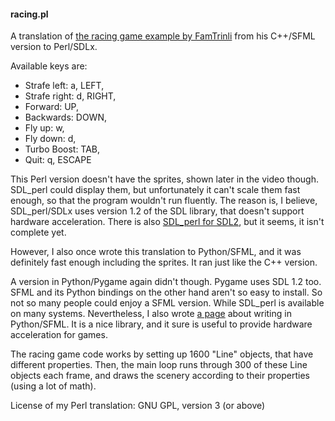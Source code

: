 #### racing.pl

A translation of [the racing game example by FamTrinli](https://www.youtube.com/watch?v=N60lBZDEwJ8) from his C++/SFML version to Perl/SDLx.

Available keys are:

- Strafe left:  a, LEFT,
- Strafe right: d, RIGHT,
- Forward:      UP,
- Backwards:    DOWN,
- Fly up:       w,
- Fly down:     d,
- Turbo Boost:  TAB,
- Quit:         q, ESCAPE

This Perl version doesn't have the sprites, shown later in the video though. SDL_perl could display them, but unfortunately it can't scale them fast enough, so that the program wouldn't run fluently. The reason is, I believe, SDL_perl/SDLx uses version 1.2 of the SDL library, that doesn't support hardware acceleration. There is also [SDL_perl for SDL2](https://github.com/PerlGameDev/SDL2/), but it seems, it isn't complete yet.

However, I also once wrote this translation to Python/SFML, and it was definitely fast enough including the sprites. It ran just like the C++ version.

A version in Python/Pygame again didn't though. Pygame uses SDL 1.2 too. SFML and its Python bindings on the other hand aren't so easy to install. So not so many people could enjoy a SFML version. While SDL_perl is available on many systems. Nevertheless, I also wrote [a page](https://hlubenow.lima-city.de/pysfml.html) about writing in Python/SFML. It is a nice library, and it sure is useful to provide hardware acceleration for games.

The racing game code works by setting up 1600 "Line" objects, that have different properties. Then, the main loop runs through 300 of these Line objects each frame, and draws the scenery according to their properties (using a lot of math).

License of my Perl translation: GNU GPL, version 3 (or above)
